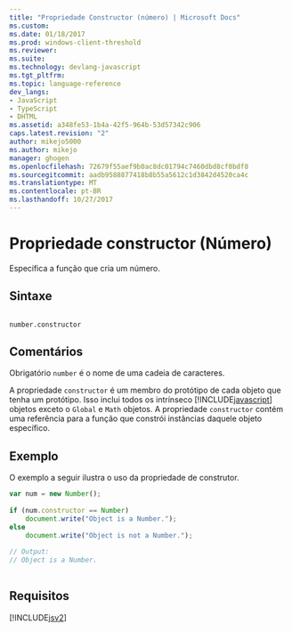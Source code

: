 ```yaml
---
title: "Propriedade Constructor (número) | Microsoft Docs"
ms.custom: 
ms.date: 01/18/2017
ms.prod: windows-client-threshold
ms.reviewer: 
ms.suite: 
ms.technology: devlang-javascript
ms.tgt_pltfrm: 
ms.topic: language-reference
dev_langs:
- JavaScript
- TypeScript
- DHTML
ms.assetid: a348fe53-1b4a-42f5-964b-53d57342c906
caps.latest.revision: "2"
author: mikejo5000
ms.author: mikejo
manager: ghogen
ms.openlocfilehash: 72679f55aef9b0ac8dc01794c7460dbd8cf0bdf8
ms.sourcegitcommit: aadb9588877418b8b55a5612c1d3842d4520ca4c
ms.translationtype: MT
ms.contentlocale: pt-BR
ms.lasthandoff: 10/27/2017
---
```

# <a name="constructor-property-number"></a>Propriedade constructor (Número)
Especifica a função que cria um número.  
  
## <a name="syntax"></a>Sintaxe  
  
```  
  
number.constructor  
```  
  
## <a name="remarks"></a>Comentários  
 Obrigatório `number` é o nome de uma cadeia de caracteres.  
  
 A propriedade `constructor` é um membro do protótipo de cada objeto que tenha um protótipo. Isso inclui todos os intrínseco [!INCLUDE[javascript](../../javascript/includes/javascript-md.md)] objetos exceto o `Global` e `Math` objetos. A propriedade `constructor` contém uma referência para a função que constrói instâncias daquele objeto específico.  
  
## <a name="example"></a>Exemplo  
 O exemplo a seguir ilustra o uso da propriedade de construtor.  
  
```JavaScript  
var num = new Number();  
  
if (num.constructor == Number)  
    document.write("Object is a Number.");  
else  
    document.write("Object is not a Number.");  
  
// Output:  
// Object is a Number.  
  
```  
  
## <a name="requirements"></a>Requisitos  
 [!INCLUDE[jsv2](../../javascript/reference/includes/jsv2-md.md)]